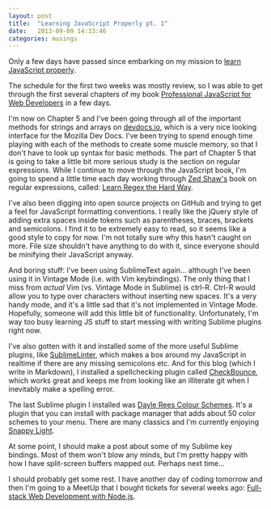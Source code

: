 ```yaml
---
layout: post
title:  "Learning JavaScript Properly pt. 1"
date:   2013-09-09 14:33:46
categories: musings
---
```


Only a few days have passed since embarking on my mission to [learn JavaScript properly](http://javascriptissexy.com/how-to-learn-javascript-properly/).

The schedule for the first two weeks was mostly review, so I was able to get through the first several chapters of my book [Professional JavaScript for Web Developers](http://www.amazon.com/Professional-JavaScript-Developers-Nicholas-Zakas/dp/1118026691/ref=dp_ob_title_bk) in a few days.

I'm now on Chapter 5 and I've been going through all of the important methods for strings and arrays on [devdocs.io](http://devdocs.io/), which is a very nice looking interface for the Mozilla Dev Docs. I've been trying to spend enough time playing with each of the methods to create some muscle memory, so that I don't have to look up syntax for basic methods. The part of Chapter 5 that is going to take a little bit more serious study is the section on regular expressions. While I continue to move through the JavaScript book, I'm going to spend a little time each day working through [Zed Shaw's](http://www.zedshaw.com) book on regular expressions, called: [Learn Regex the Hard Way](http://regex.learncodethehardway.org/book/).

I've also been digging into open source projects on GitHub and trying to get a feel for JavaScript formatting conventions. I really like the jQuery style of adding extra spaces inside tokens such as parentheses, braces, brackets and semicolons. I find it to be extremely easy to read, so it seems like a good style to copy for now. I'm not totally sure why this hasn't caught on more. File size shouldn't have anything to do with it, since everyone should be minifying their JavaScript anyway.

And boring stuff: I've been using SublimeText again... although I've been using it in Vintage Mode (i.e. with Vim keybindings). The only thing that I miss from *actual* Vim (vs. Vintage Mode in Sublime) is ctrl-R. Ctrl-R would allow you to type over characters without inserting new spaces. It's a very handy mode, and it's a little sad that it's not implemented in Vintage Mode. Hopefully, someone will add this little bit of functionality. Unfortunately, I'm way too busy learning JS stuff to start messing with writing Sublime plugins right now.

I've also gotten with it and installed some of the more useful Sublime plugins, like [SublimeLinter](https://github.com/SublimeLinter/SublimeLinter), which makes a box around my JavaScript in realtime if there are any missing semicolons etc. And for this blog (which I write in Markdown), I installed a spellchecking plugin called [CheckBounce](https://github.com/phyllisstein/CheckBounce), which works great and keeps me from looking like an illiterate git when I inevitably make a spelling error.

The last Sublime plugin I installed was [Dayle Rees Colour Schemes](https://github.com/daylerees/colour-schemes). It's a plugin that you can install with package manager that adds about 50 color schemes to your menu. There are many classics and I'm currently enjoying [Snappy Light](https://github.com/daylerees/colour-schemes/blob/master/screenshots/snappylight.png).

    

At some point, I should make a post about some of my Sublime key bindings. Most of them won't blow any minds, but I'm pretty happy with how I have split-screen buffers mapped out. Perhaps next time...

I should probably get some rest. I have another day of coding tomorrow and then I'm going to a MeetUp that I bought tickets for several weeks ago: [Full-stack Web Development with Node.js](http://www.meetup.com/codecrewny/events/136333482/).

